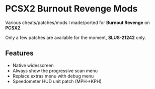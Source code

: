 # PCSX2 Burnout Revenge Mods

Various cheats/patches/mods I made/ported for **Burnout Revenge** on **PCSX2**.

Only a few patches are available for the moment, **SLUS-21242** only.

## Features
- Native widesscreen
- Always show the progressive scan menu
- Replace extras menu with debug menu
- Speedometer HUD unit patch (MPH->KPH)
